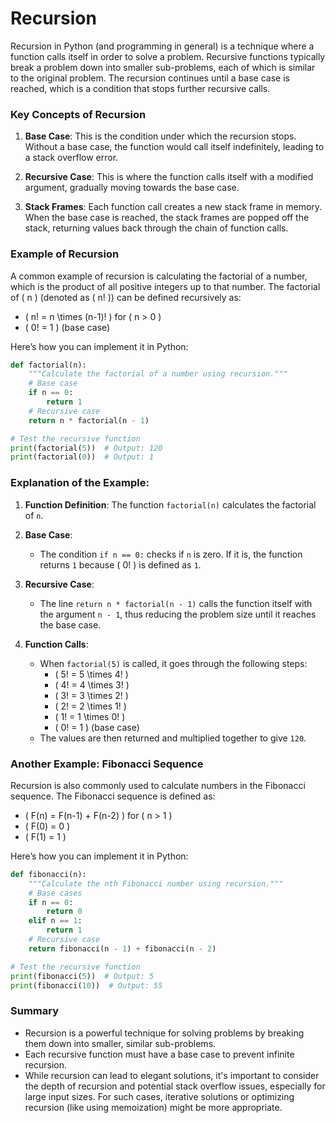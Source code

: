 # Recursion
Recursion in Python (and programming in general) is a technique where a function calls itself in order to solve a problem. Recursive functions typically break a problem down into smaller sub-problems, each of which is similar to the original problem. The recursion continues until a base case is reached, which is a condition that stops further recursive calls.

### Key Concepts of Recursion

1. **Base Case**: This is the condition under which the recursion stops. Without a base case, the function would call itself indefinitely, leading to a stack overflow error.
  
2. **Recursive Case**: This is where the function calls itself with a modified argument, gradually moving towards the base case.

3. **Stack Frames**: Each function call creates a new stack frame in memory. When the base case is reached, the stack frames are popped off the stack, returning values back through the chain of function calls.

### Example of Recursion

A common example of recursion is calculating the factorial of a number, which is the product of all positive integers up to that number. The factorial of \( n \) (denoted as \( n! \)) can be defined recursively as:

- \( n! = n \times (n-1)! \) for \( n > 0 \)
- \( 0! = 1 \) (base case)

Here’s how you can implement it in Python:

```python
def factorial(n):
    """Calculate the factorial of a number using recursion."""
    # Base case
    if n == 0:
        return 1
    # Recursive case
    return n * factorial(n - 1)

# Test the recursive function
print(factorial(5))  # Output: 120
print(factorial(0))  # Output: 1
```

### Explanation of the Example:

1. **Function Definition**: The function `factorial(n)` calculates the factorial of `n`.

2. **Base Case**: 
   - The condition `if n == 0:` checks if `n` is zero. If it is, the function returns `1` because \( 0! \) is defined as `1`.

3. **Recursive Case**: 
   - The line `return n * factorial(n - 1)` calls the function itself with the argument `n - 1`, thus reducing the problem size until it reaches the base case.

4. **Function Calls**:
   - When `factorial(5)` is called, it goes through the following steps:
     - \( 5! = 5 \times 4! \)
     - \( 4! = 4 \times 3! \)
     - \( 3! = 3 \times 2! \)
     - \( 2! = 2 \times 1! \)
     - \( 1! = 1 \times 0! \)
     - \( 0! = 1 \) (base case)
   - The values are then returned and multiplied together to give `120`.

### Another Example: Fibonacci Sequence

Recursion is also commonly used to calculate numbers in the Fibonacci sequence. The Fibonacci sequence is defined as:

- \( F(n) = F(n-1) + F(n-2) \) for \( n > 1 \)
- \( F(0) = 0 \)
- \( F(1) = 1 \)

Here’s how you can implement it in Python:

```python
def fibonacci(n):
    """Calculate the nth Fibonacci number using recursion."""
    # Base cases
    if n == 0:
        return 0
    elif n == 1:
        return 1
    # Recursive case
    return fibonacci(n - 1) + fibonacci(n - 2)

# Test the recursive function
print(fibonacci(5))  # Output: 5
print(fibonacci(10))  # Output: 55
```

### Summary

- Recursion is a powerful technique for solving problems by breaking them down into smaller, similar sub-problems.
- Each recursive function must have a base case to prevent infinite recursion.
- While recursion can lead to elegant solutions, it's important to consider the depth of recursion and potential stack overflow issues, especially for large input sizes. For such cases, iterative solutions or optimizing recursion (like using memoization) might be more appropriate.